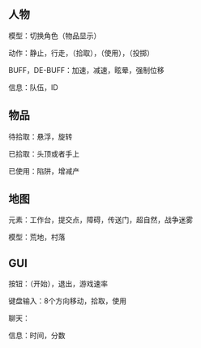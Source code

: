 ## 人物

模型：切换角色（物品显示）

动作：静止，行走，（拾取），（使用），（投掷）

BUFF，DE-BUFF：加速，减速，眩晕，强制位移

信息：队伍，ID



## 物品

待拾取：悬浮，旋转

已拾取：头顶或者手上

已使用：陷阱，增减产



## 地图

元素：工作台，提交点，障碍，传送门，超自然，战争迷雾

模型：荒地，村落



## GUI

按钮：（开始），退出，游戏速率

键盘输入：8个方向移动，拾取，使用

聊天：

信息：时间，分数